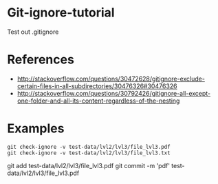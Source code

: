 # Git-ignore-tutorial
Test out .gitignore

# References

* http://stackoverflow.com/questions/30472628/gitignore-exclude-certain-files-in-all-subdirectories/30476326#30476326
* http://stackoverflow.com/questions/30792426/gitignore-all-except-one-folder-and-all-its-content-regardless-of-the-nesting

# Examples

    git check-ignore -v test-data/lvl2/lvl3/file_lvl3.pdf
    git check-ignore -v test-data/lvl2/lvl3/file_lvl3.txt


git add test-data/lvl2/lvl3/file_lvl3.pdf
git commit -m 'pdf' test-data/lvl2/lvl3/file_lvl3.pdf